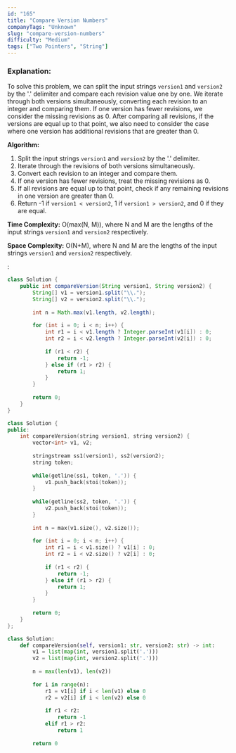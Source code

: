 ```yaml
---
id: "165"
title: "Compare Version Numbers"
companyTags: "Unknown"
slug: "compare-version-numbers"
difficulty: "Medium"
tags: ["Two Pointers", "String"]
---
```


### Explanation:
To solve this problem, we can split the input strings `version1` and `version2` by the '.' delimiter and compare each revision value one by one. We iterate through both versions simultaneously, converting each revision to an integer and comparing them. If one version has fewer revisions, we consider the missing revisions as 0. After comparing all revisions, if the versions are equal up to that point, we also need to consider the case where one version has additional revisions that are greater than 0.

**Algorithm:**
1. Split the input strings `version1` and `version2` by the '.' delimiter.
2. Iterate through the revisions of both versions simultaneously.
3. Convert each revision to an integer and compare them.
4. If one version has fewer revisions, treat the missing revisions as 0.
5. If all revisions are equal up to that point, check if any remaining revisions in one version are greater than 0.
6. Return -1 if `version1 < version2`, 1 if `version1 > version2`, and 0 if they are equal.

**Time Complexity:** O(max(N, M)), where N and M are the lengths of the input strings `version1` and `version2` respectively.

**Space Complexity:** O(N+M), where N and M are the lengths of the input strings `version1` and `version2` respectively.

:

```java
class Solution {
    public int compareVersion(String version1, String version2) {
        String[] v1 = version1.split("\\.");
        String[] v2 = version2.split("\\.");
        
        int n = Math.max(v1.length, v2.length);
        
        for (int i = 0; i < n; i++) {
            int r1 = i < v1.length ? Integer.parseInt(v1[i]) : 0;
            int r2 = i < v2.length ? Integer.parseInt(v2[i]) : 0;
            
            if (r1 < r2) {
                return -1;
            } else if (r1 > r2) {
                return 1;
            }
        }
        
        return 0;
    }
}
```

```cpp
class Solution {
public:
    int compareVersion(string version1, string version2) {
        vector<int> v1, v2;
        
        stringstream ss1(version1), ss2(version2);
        string token;
        
        while(getline(ss1, token, '.')) {
            v1.push_back(stoi(token));
        }
        
        while(getline(ss2, token, '.')) {
            v2.push_back(stoi(token));
        }
        
        int n = max(v1.size(), v2.size());
        
        for (int i = 0; i < n; i++) {
            int r1 = i < v1.size() ? v1[i] : 0;
            int r2 = i < v2.size() ? v2[i] : 0;
            
            if (r1 < r2) {
                return -1;
            } else if (r1 > r2) {
                return 1;
            }
        }
        
        return 0;
    }
};
```

```python
class Solution:
    def compareVersion(self, version1: str, version2: str) -> int:
        v1 = list(map(int, version1.split('.')))
        v2 = list(map(int, version2.split('.')))
        
        n = max(len(v1), len(v2))
        
        for i in range(n):
            r1 = v1[i] if i < len(v1) else 0
            r2 = v2[i] if i < len(v2) else 0
            
            if r1 < r2:
                return -1
            elif r1 > r2:
                return 1
        
        return 0
```